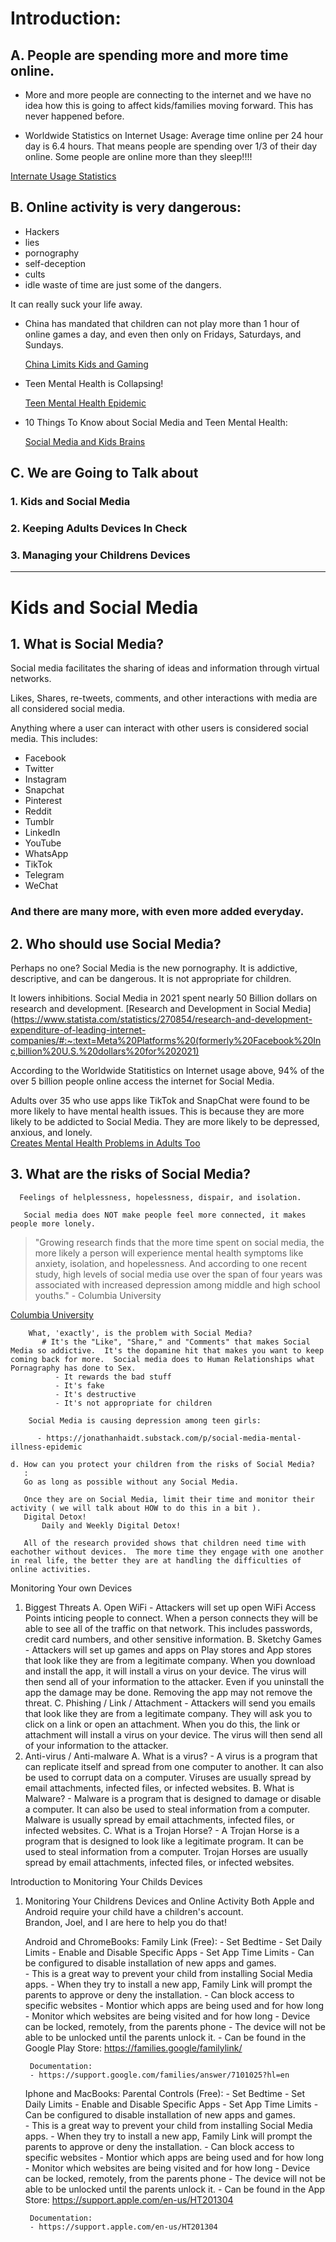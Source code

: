 
# Introduction:
##   A. People are spending more and more time online.  
         
  - More and more people are connecting to the internet and we have no idea how this is going to affect kids/families moving forward.  This has never happened before. 

  - Worldwide Statistics on Internet Usage:
     Average time online per 24 hour day is 6.4 hours.  That means people are spending over 1/3 of their day online.  Some people are online more than they sleep!!!!

   [Internate Usage Statistics](https://datareportal.com/reports/digital-2023-global-overview-report)

##   B. Online activity is very dangerous:
   - Hackers
   - lies
   - pornography
   - self-deception
   - cults
   - idle waste of time are just some of the dangers.  

It can really suck your life away.          
- China has mandated that children can not play more than 1 hour of online games a day, and even then only on Fridays, Saturdays, and Sundays. 

  [China Limits Kids and Gaming](https://apnews.com/article/gaming-business-children-00db669defcc8e0ca1fc2dc54120a0b8)

- Teen Mental Health is Collapsing! 

  [ Teen Mental Health Epidemic ](https://jonathanhaidt.com/kids-in-space/)

- 10 Things To Know about Social Media and Teen Mental Health:

  [ Social Media and Kids Brains ](https://www.npr.org/2023/02/16/1157180971/10-things-to-know-about-how-social-media-affects-teens-brains)


## C. We are Going to Talk about  
###     1. Kids and Social Media 
###     2. Keeping Adults Devices In Check
###     3. Managing your Childrens Devices 
   
---

# Kids and Social Media
##    1. What is Social Media?
Social media facilitates the sharing of ideas and information through virtual networks.

Likes, Shares, re-tweets, comments, and other interactions with media are all considered social media.

Anything where a user can interact with other users is considered social media.  This includes:

   - Facebook
   - Twitter
   - Instagram
   - Snapchat
   - Pinterest
   - Reddit
   - Tumblr
   - LinkedIn
   - YouTube
   - WhatsApp
   - TikTok
   - Telegram
   - WeChat

###    And there are many more, with even more added everyday.   

##    2. Who should use Social Media?  
   Perhaps no one?  Social Media is the new pornography.  It is addictive, descriptive, and can be dangerous. It is not appropriate for children. 

   It lowers inhibitions.  Social Media in 2021 spent nearly 50 Billion dollars on research and development. 
   [Research and Development in Social Media](https://www.statista.com/statistics/270854/research-and-development-expenditure-of-leading-internet-companies/#:~:text=Meta%20Platforms%20(formerly%20Facebook%20Inc,billion%20U.S.%20dollars%20for%202021)

   According to the Worldwide Statitistics on Internet usage above, 94% of the over 5 billion people online access the internet for Social Media. 

   Adults over 35 who use apps like TikTok and SnapChat were found to be more likely to have mental health issues.  This is because they are more likely to be addicted to Social Media.  They are more likely to be depressed, anxious, and lonely.  
   [Creates Mental Health Problems in Adults Too](https://www.nbcnews.com/health/health-news/social-media-use-linked-depression-adults-rcna6445)


        
##    3. What are the risks of Social Media?  
      Feelings of helplessness, hopelessness, dispair, and isolation.  

       Social media does NOT make people feel more connected, it makes people more lonely. 

> "Growing research finds that the more time spent on social media, the more likely a person will experience mental health symptoms like anxiety, isolation, and hopelessness. And according to one recent study, high levels of social media use over the span of four years was associated with increased depression among middle and high school youths." - Columbia University

[Columbia University](https://www.cuimc.columbia.edu/news/social-media-threatening-teens-mental-health-and-well-being)

       
        What, 'exactly', is the problem with Social Media?
           # It's the "Like", "Share," and "Comments" that makes Social Media so addictive.  It's the dopamine hit that makes you want to keep coming back for more.  Social media does to Human Relationships what Pornagraphy has done to Sex.  
              - It rewards the bad stuff
              - It's fake
              - It's destructive
              - It's not appropriate for children 

        Social Media is causing depression among teen girls:
          
          - https://jonathanhaidt.substack.com/p/social-media-mental-illness-epidemic

    d. How can you protect your children from the risks of Social Media?
       :
       Go as long as possible without any Social Media.  

       Once they are on Social Media, limit their time and monitor their activity ( we will talk about HOW to do this in a bit ). 
       Digital Detox!  
           Daily and Weekly Digital Detox!

       All of the research provided shows that children need time with eachother without devices.  The more time they engage with one another in real life, the better they are at handling the difficulties of online activities.  


Monitoring Your own Devices 
1. Biggest Threats
    A. Open WiFi
        - Attackers will set up open WiFi Access Points inticing people to connect.  When a person connects they will be able to see all of the traffic on that network.  This includes passwords, credit card numbers, and other sensitive information. 
    B. Sketchy Games
        - Attackers will set up games and apps on Play stores and App stores that look like they are from a legitimate company.  When you download and install the app, it will install a virus on your device.  The virus will then send all of your information to the attacker.  Even if you uninstall the app the damage may be done.  Removing the app may not remove the threat. 
    C. Phishing / Link / Attachment
       - Attackers will send you emails that look like they are from a legitimate company.  They will ask you to click on a link or open an attachment.  When you do this, the link or attachment will install a virus on your device.  The virus will then send all of your information to the attacker.  
2. Anti-virus / Anti-malware
    A. What is a virus?
        - A virus is a program that can replicate itself and spread from one computer to another.  It can also be used to corrupt data on a computer.  Viruses are usually spread by email attachments, infected files, or infected websites.
    B. What is Malware?
        - Malware is a program that is designed to damage or disable a computer.  It can also be used to steal information from a computer.  Malware is usually spread by email attachments, infected files, or infected websites.
    C. What is a Trojan Horse?
        - A Trojan Horse is a program that is designed to look like a legitimate program.  It can be used to steal information from a computer.  Trojan Horses are usually spread by email attachments, infected files, or infected websites.


Introduction to Monitoring Your Childs Devices

1. Monitoring Your Childrens Devices and Online Activity
    Both Apple and Android require your child have a children's account.  
    Brandon, Joel, and I are here to help you do that!


    
    Android and ChromeBooks:
        Family Link (Free):
        - Set Bedtime
        - Set Daily Limits
        - Enable and Disable Specific Apps
        - Set App Time Limits
        - Can be configured to disable installation of new apps and games.  
            - This is a great way to prevent your child from installing Social Media apps.
            - When they try to install a new app, Family Link will prompt the parents to approve or deny the installation.
        - Can block access to specific websites
        - Montior which apps are being used and for how long
        - Monitor which websites are being visited and for how long
        - Device can be locked, remotely, from the parents phone
            - The device will not be able to be unlocked until the parents unlock it. 
        - Can be found in the Google Play Store:
              https://families.google/familylink/

        Documentation:
        - https://support.google.com/families/answer/7101025?hl=en



    Iphone and MacBooks:
        Parental Controls (Free): 
        - Set Bedtime
        - Set Daily Limits
        - Enable and Disable Specific Apps
        - Set App Time Limits
        - Can be configured to disable installation of new apps and games.  
            - This is a great way to prevent your child from installing Social Media apps.
            - When they try to install a new app, Family Link will prompt the parents to approve or deny the installation.
        - Can block access to specific websites
        - Montior which apps are being used and for how long
        - Monitor which websites are being visited and for how long
        - Device can be locked, remotely, from the parents phone
            - The device will not be able to be unlocked until the parents unlock it.
        - Can be found in the App Store:
              https://support.apple.com/en-us/HT201304

        Documentation:
        - https://support.apple.com/en-us/HT201304
